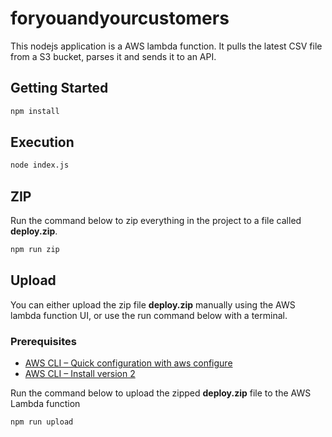 # foryouandyourcustomers

This nodejs application is a AWS lambda function. It pulls the latest CSV file from a S3 bucket, parses it and sends it to an API.

## Getting Started

```bash
npm install
```

## Execution

```bash
node index.js
```

## ZIP

Run the command below to zip everything in the project to a file called **deploy.zip**.

```bash
npm run zip
```

## Upload

You can either upload the zip file **deploy.zip** manually using the AWS lambda function UI, or use the run command below with a terminal.

### Prerequisites

- [AWS CLI – Quick configuration with aws configure](https://docs.aws.amazon.com/cli/latest/userguide/cli-chap-configure.html)
- [AWS CLI – Install version 2](https://docs.aws.amazon.com/cli/latest/userguide/install-cliv2.html)

Run the command below to upload the zipped **deploy.zip** file to the AWS Lambda function

```bash
npm run upload
```
